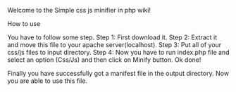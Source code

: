 Welcome to the Simple css js minifier in php wiki! 

How to use

You have to follow some step.
Step 1: First download it.
Step 2: Extract it and move this file to your apache server(localhost).
Step 3: Put all of your css/js files to input directory.
Step 4: Now you have to run index.php file and select an option (Css/Js) and then click on Minify button.
Ok done!

Finally you have successfully got a manifest file in the output directory.
Now you are able to use this file.
